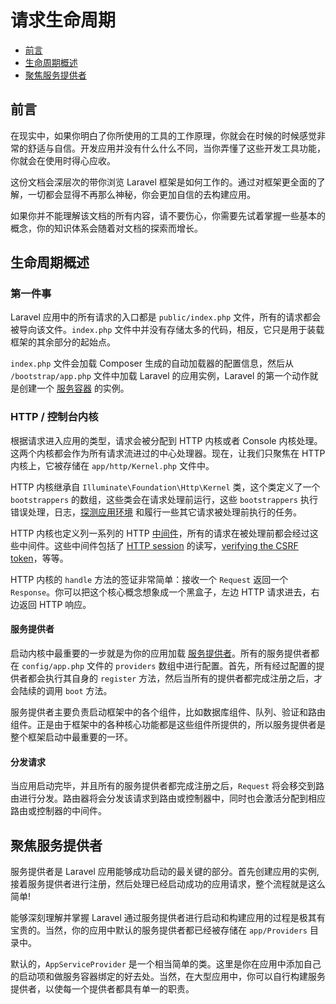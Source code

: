 # 请求生命周期


- [前言](#introduction)
- [生命周期概述](#lifecycle-overview)
- [聚焦服务提供者](#focus-on-service-providers)

<a name="introduction"></a>
## 前言

在现实中，如果你明白了你所使用的工具的工作原理，你就会在时候的时候感觉非常的舒适与自信。开发应用并没有什么什么不同，当你弄懂了这些开发工具功能，你就会在使用时得心应收。

这份文档会深层次的带你浏览 Laravel 框架是如何工作的。通过对框架更全面的了解，一切都会显得不再那么神秘，你会更加自信的去构建应用。

如果你并不能理解该文档的所有内容，请不要伤心，你需要先试着掌握一些基本的概念，你的知识体系会随着对文档的探索而增长。

<a name="lifecycle-overview"></a>
## 生命周期概述

### 第一件事

Laravel 应用中的所有请求的入口都是 `public/index.php` 文件，所有的请求都会被导向该文件。`index.php` 文件中并没有存储太多的代码，相反，它只是用于装载框架的其余部分的起始点。

`index.php` 文件会加载 Composer 生成的自动加载器的配置信息，然后从 `/bootstrap/app.php` 文件中加载 Laravel 的应用实例，Laravel 的第一个动作就是创建一个 [服务容器](/docs/{{language}}/{{version}}/container) 的实例。

### HTTP / 控制台内核

根据请求进入应用的类型，请求会被分配到 HTTP 内核或者 Console 内核处理。这两个内核都会作为所有请求流进过的中心处理器。现在，让我们只聚焦在 HTTP 内核上，它被存储在 `app/http/Kernel.php` 文件中。

HTTP 内核继承自 `Illuminate\Foundation\Http\Kernel` 类，这个类定义了一个 `bootstrappers` 的数组，这些类会在请求处理前运行，这些 `bootstrappers` 执行错误处理，日志，[探测应用环境](/docs/{{language}}/{{version}}/installation#environment-configuration) 和履行一些其它请求被处理前执行的任务。

HTTP 内核也定义列一系列的 HTTP [中间件](/docs/{{language}}/{{version}}/middleware)，所有的请求在被处理前都会经过这些中间件。这些中间件包括了 [HTTP session](/docs/{{language}}/{{version}}/session) 的读写，[verifying the CSRF token](/docs/{{language}}/{{version}}/routing#csrf-protection)，等等。

HTTP 内核的 `handle` 方法的签证非常简单：接收一个 `Request` 返回一个 `Response`。你可以把这个核心概念想象成一个黑盒子，左边 HTTP 请求进去，右边返回 HTTP 响应。

#### 服务提供者

启动内核中最重要的一步就是为你的应用加载 [服务提供者](/docs/{{language}}/{{version}}/providers)。所有的服务提供者都在 `config/app.php` 文件的 `providers` 数组中进行配置。首先，所有经过配置的提供者都会执行其自身的 `register` 方法，然后当所有的提供者都完成注册之后，才会陆续的调用 `boot` 方法。

服务提供者主要负责启动框架中的各个组件，比如数据库组件、队列、验证和路由组件。正是由于框架中的各种核心功能都是这些组件所提供的，所以服务提供者是整个框架启动中最重要的一环。

#### 分发请求

当应用启动完毕，并且所有的服务提供者都完成注册之后，`Request` 将会移交到路由进行分发。路由器将会分发该请求到路由或控制器中，同时也会激活分配到相应路由或控制器的中间件。

<a name="focus-on-service-providers"></a>
## 聚焦服务提供者

服务提供者是 Laravel 应用能够成功启动的最关键的部分。首先创建应用的实例,接着服务提供者进行注册，然后处理已经启动成功的应用请求，整个流程就是这么简单!

能够深刻理解并掌握 Laravel 通过服务提供者进行启动和构建应用的过程是极其有宝贵的。当然，你的应用中默认的服务提供者都已经被存储在 `app/Providers` 目录中。

默认的，`AppServiceProvider` 是一个相当简单的类。这里是你在应用中添加自己的启动项和做服务容器绑定的好去处。当然，在大型应用中，你可以自行构建服务提供者，以使每一个提供者都具有单一的职责。
